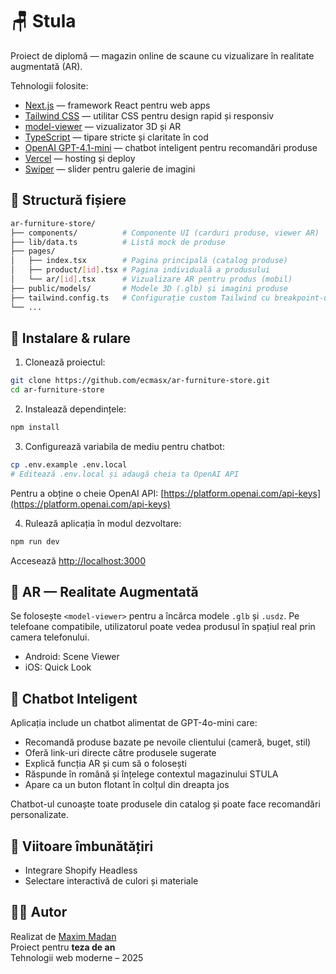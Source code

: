 # 🪑 Stula

Proiect de diplomă — magazin online de scaune cu vizualizare în realitate augmentată (AR).

Tehnologii folosite:

- [Next.js](https://nextjs.org) — framework React pentru web apps
- [Tailwind CSS](https://tailwindcss.com) — utilitar CSS pentru design rapid și responsiv
- [model-viewer](https://modelviewer.dev) — vizualizator 3D și AR
- [TypeScript](https://www.typescriptlang.org) — tipare stricte și claritate în cod
- [OpenAI GPT-4.1-mini](https://openai.com) — chatbot inteligent pentru recomandări produse
- [Vercel](https://vercel.com) — hosting și deploy
- [Swiper](https://swiperjs.com) — slider pentru galerie de imagini

## 📁 Structură fișiere

```bash
ar-furniture-store/
├── components/          # Componente UI (carduri produse, viewer AR)
├── lib/data.ts          # Listă mock de produse
├── pages/
│   ├── index.tsx        # Pagina principală (catalog produse)
│   ├── product/[id].tsx # Pagina individuală a produsului
│   └── ar/[id].tsx      # Vizualizare AR pentru produs (mobil)
├── public/models/       # Modele 3D (.glb) și imagini produse
├── tailwind.config.ts   # Configurație custom Tailwind cu breakpoint-uri
└── ...
```

## 🧰 Instalare & rulare

1. Clonează proiectul:

```bash
git clone https://github.com/ecmasx/ar-furniture-store.git
cd ar-furniture-store
```

2. Instalează dependințele:

```bash
npm install
```

3. Configurează variabila de mediu pentru chatbot:

```bash
cp .env.example .env.local
# Editează .env.local și adaugă cheia ta OpenAI API
```

Pentru a obține o cheie OpenAI API: [https://platform.openai.com/api-keys](https://platform.openai.com/api-keys)

4. Rulează aplicația în modul dezvoltare:

```bash
npm run dev
```

Accesează [http://localhost:3000](http://localhost:3000)

## 📱 AR — Realitate Augmentată

Se folosește `<model-viewer>` pentru a încărca modele `.glb` și `.usdz`. Pe telefoane compatibile, utilizatorul poate vedea produsul în spațiul real prin camera telefonului.

- Android: Scene Viewer
- iOS: Quick Look

## 🤖 Chatbot Inteligent

Aplicația include un chatbot alimentat de GPT-4o-mini care:

- Recomandă produse bazate pe nevoile clientului (cameră, buget, stil)
- Oferă link-uri directe către produsele sugerate
- Explică funcția AR și cum să o folosești
- Răspunde în română și înțelege contextul magazinului STULA
- Apare ca un buton flotant în colțul din dreapta jos

Chatbot-ul cunoaște toate produsele din catalog și poate face recomandări personalizate.

## 🧠 Viitoare îmbunătățiri

- Integrare Shopify Headless
- Selectare interactivă de culori și materiale

## 👨‍🎓 Autor

Realizat de [Maxim Madan](https://github.com/ecmasx)  
Proiect pentru **teza de an**  
Tehnologii web moderne – 2025
